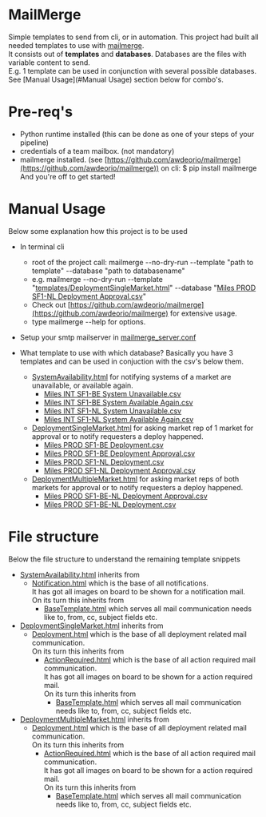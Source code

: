 # MailMerge
Simple templates to send from cli, or in automation.
This project had built all needed templates to use with [mailmerge](https://github.com/awdeorio/mailmerge).\
It consists out of **templates** and **databases**.  Databases are the files with variable content to send.\
E.g.  1 template can be used in conjunction with several possible databases.\
See [Manual Usage](#Manual Usage) section below for combo's.   

# Pre-req's
* Python runtime installed (this can be done as one of your steps of your pipeline)
* credentials of a team mailbox.  (not mandatory)
* mailmerge installed. (see [https://github.com/awdeorio/mailmerge](https://github.com/awdeorio/mailmerge)) on cli: $ pip install mailmerge\
And you're off to get started!
  
# Manual Usage
Below some explanation how this project is to be used
* In terminal cli
  - root of the project call: mailmerge --no-dry-run --template "path to template" --database "path to databasename"
  - e.g. mailmerge --no-dry-run --template "[templates/DeploymentSingleMarket.html](./templates/DeploymentSingleMarket.html)" --database "[Miles&#32;PROD&#32;SF1-NL&#32;Deployment&#32;Approval.csv](.Miles&#32;PROD&#32;SF1-NL&#32;Deployment&#32;Approval.csv)"
  - Check out [https://github.com/awdeorio/mailmerge](https://github.com/awdeorio/mailmerge) for extensive usage.
  - type mailmerge --help for options.  
* Setup your smtp mailserver in [mailmerge_server.conf](mailmerge_server.conf) 

* What template to use with which database?  Basically you have 3 templates and can be used in conjuction with the csv's below them.
  - [SystemAvailability.html](./templates/SystemAvailability.html) for notifying systems of a market are unavailable, or available again. 
    - [Miles&#32;INT&#32;SF1-BE&#32;System&#32;Unavailable.csv]('Miles&#32;INT&#32;SF1-BE&#32;System&#32;Unavailable.csv') 
    - [Miles&#32;INT&#32;SF1-BE&#32;System&#32;Available&#32;Again.csv](Miles&#32;INT&#32;SF1-BE&#32;System&#32;Available&#32;Again.csv)
    - [Miles&#32;INT&#32;SF1-NL&#32;System&#32;Unavailable.csv](Miles&#32;INT&#32;SF1-NL&#32;System&#32;Unavailable.csv)
    - [Miles&#32;INT&#32;SF1-NL&#32;System&#32;Available&#32;Again.csv](Miles&#32;INT&#32;SF1-NL&#32;System&#32;Available&#32;Again.csv)
  - [DeploymentSingleMarket.html](./templates/DeploymentSingleMarket.html) for asking market rep of 1 market for approval or to notify requesters a deploy happened.  
    - [Miles&#32;PROD&#32;SF1-BE&#32;Deployment.csv](Miles&#32;PROD&#32;SF1-BE&#32;Deployment.csv)
    - [Miles&#32;PROD&#32;SF1-BE&#32;Deployment&#32;Approval.csv](Miles&#32;PROD&#32;SF1-BE&#32;Deployment&#32;Approval.csv)
    - [Miles&#32;PROD&#32;SF1-NL&#32;Deployment.csv](Miles&#32;PROD&#32;SF1-NL&#32;Deployment.csv)
    - [Miles&#32;PROD&#32;SF1-NL&#32;Deployment&#32;Approval.csv](Miles&#32;PROD&#32;SF1-NL&#32;Deployment&#32;Approval.csv)
  - [DeploymentMultipleMarket.html](./templates/DeploymentMultipleMarket.html) for asking market reps of both markets for approval or to notify requesters a deploy happened.
    - [Miles&#32;PROD&#32;SF1-BE-NL&#32;Deployment&#32;Approval.csv](Miles&#32;PROD&#32;SF1-BE-NL&#32;Deployment&#32;Approval.csv)
    - [Miles&#32;PROD&#32;SF1-BE-NL&#32;Deployment.csv](Miles&#32;PROD&#32;SF1-BE-NL&#32;Deployment.csv)

# File structure
Below the file structure to understand the remaining template snippets
- [SystemAvailability.html](./templates/SystemAvailability.html) inherits from 
  - [Notification.html](./templates/layouts/Notification.html) which is the base of all notifications.\
  It has got all images on board to be shown for a notification mail.\
  On its turn this inherits from 
    - [BaseTemplate.html](./templates/layouts/BaseTemplate.html) which serves all mail communication needs like to, from, cc, subject fields etc.
- [DeploymentSingleMarket.html](./templates/DeploymentSingleMarket.html) inherits from
  - [Deployment.html](./templates/layouts/Notification.html) which is the base of all deployment related mail communication.\
  On its turn this inherits from
    - [ActionRequired.html](./templates/layouts/ActionRequired.html) which is the base of all action required mail communication.\
    It has got all images on board to be shown for a action required mail.\
    On its turn this inherits from
      - [BaseTemplate.html](./templates/layouts/BaseTemplate.html) which serves all mail communication needs like to, from, cc, subject fields etc.
- [DeploymentMultipleMarket.html](./templates/DeploymentMultipleMarket.html) inherits from
  - [Deployment.html](./templates/layouts/Notification.html) which is the base of all deployment related mail communication.\
  On its turn this inherits from
    - [ActionRequired.html](./templates/layouts/ActionRequired.html) which is the base of all action required mail communication.\
    It has got all images on board to be shown for a action required mail.\
    On its turn this inherits from
      - [BaseTemplate.html](./templates/layouts/BaseTemplate.html) which serves all mail communication needs like to, from, cc, subject fields etc.



